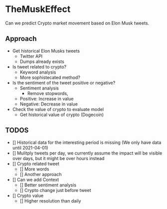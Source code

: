# TheMuskEffect

Can we predict Crypto market movement based on Elon Musk tweets.

## Approach

- Get historical Elon Musks tweets
    - Twitter API
    - Dumps already exists
- Is tweet related to crypto?
    - Keyword analysis
    - More sophistecated method?
- Is the sentiment of the tweet positive or negative?
    - Sentiment analysis
        - Remove stopwords,
    - Positive: Increase in value
    - Negative: Decrease in value
- Check the value of crypto to evaluate model
    - Get historical value of crypto (Dogecoin)

## TODOS

- [] Historical data for the interesting period is missing (We only have data until 2021-04-01)
- [] Mulitply tweets per day, we currently assume the impact will be visible over days, but it might be over hours instead
- [] Crypto related tweet
    - [] More words
    - [] Another approach
- [] Can we add Context
    - [] Better sentiment analysis
    - [] Crypto change just before tweet
- [] Crypto value
    - [] Higher resolution than daily
